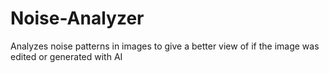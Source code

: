 # Noise-Analyzer
Analyzes noise patterns in images to give a better view of if the image was edited or generated with AI

